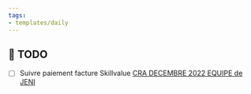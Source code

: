 ```yaml
---
tags:
- templates/daily
---
```

## 📆  TODO
- [ ] Suivre paiement facture Skillvalue [CRA DECEMBRE 2022 EQUIPE de JENI](message:%3CAM9PR07MB720323CB5CEBB7C588B59D57B4F39@AM9PR07MB7203.eurprd07.prod.outlook.com%3E) 